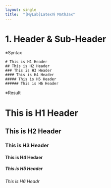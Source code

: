```yaml
---
layout: single
title:  "[MyLab]Latex와 MathJax"
---
```



# 1. Header & Sub-Header


※Syntax
```
# This is H1 Header
## This is H2 Header
### This is H3 Header
#### This is H4 Header
##### This is H5 Header
###### This is H6 Header
```
※Result
# This is H1 Header
## This is H2 Header
### This is H3 Header
#### This is H4 Hedaer
##### This is H5 Header
###### This is H6 Headr


